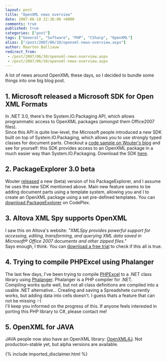 ```yaml
---
layout: post
title: "OpenXML news overview"
date: 2007-06-10 22:36:00 +0000
comments: true
published: true
categories: ["post"]
tags: ["General", "Software", "PHP", "CSharp", "OpenXML"]
alias: ["/post/2007/06/10/openxml-news-overview.aspx"]
author: Maarten Balliauw
redirect_from:
 - /post/2007/06/10/openxml-news-overview.aspx
 - /post/2007/06/10/openxml-news-overview.aspx
---
```

<p>A lot of news around OpenXML these days, so I decided to bundle some things into one big blog post. </p><h2>1. Microsoft released a Microsoft SDK for Open XML Formats</h2> <p>In .NET 3.0, there's the System.IO.Packaging API, which allows programmatic access to OpenXML packages (amongst them Office2007 files).<br>Since this API is quite low-level, the Microsoft people introduced a new SDK built on top of System.IO.Packaging, which allows you to use strongly typed classes for document parts. Checkout a <a href="http://blogs.infosupport.com/wouterv/archive/2007/06/05/APIs-for-Office-Open-XML.aspx" mce_href="http://blogs.infosupport.com/wouterv/archive/2007/06/05/APIs-for-Office-Open-XML.aspx">code sample on Wouter's blog</a> and see for yourself: this SDK provides access to an OpenXML package in a much easier way than System.IO.Packaging. Download the SDK <a href="http://www.microsoft.com/downloads/details.aspx?FamilyId=AD0B72FB-4A1D-4C52-BDB5-7DD7E816D046&amp;displaylang=en" mce_href="http://www.microsoft.com/downloads/details.aspx?FamilyId=AD0B72FB-4A1D-4C52-BDB5-7DD7E816D046&amp;displaylang=en">here</a>. </p><h2>2. PackageExplorer 3.0 beta</h2> <p>Wouter <a href="http://blogs.infosupport.com/wouterv/archive/2007/06/08/Package-Explorer-3.0-Beta.aspx" mce_href="http://blogs.infosupport.com/wouterv/archive/2007/06/08/Package-Explorer-3.0-Beta.aspx">released</a> a new (beta) version of his PackageExplorer, and I assume he uses the new SDK mentioned above. Main new feature seems to be adding document parts using a template system, allowing you and I to create an OpenXML package using a set pre-defined templates. You can <a href="http://www.codeplex.com/PackageExplorer" mce_href="http://www.codeplex.com/PackageExplorer">download PackageExplorer</a> on CodePlex. </p><h2>3. Altova XML Spy supports OpenXML</h2> <p>I saw this on Altova's website: <i>"XMLSpy provides powerful support for accessing, editing, transforming, and querying XML data saved in Microsoft® Office 2007 documents and other zipped files."</i><br>Says enough, I think. You can <a href="http://www.altova.com/features_office_2007.html" mce_href="http://www.altova.com/features_office_2007.html">download a free trial</a> to check if this all is true. </p><h2>4. Trying to compile PHPExcel using Phalanger</h2> <p>The last few days, I've been trying to compile <a href="http://www.phpexcel.net" mce_href="http://www.phpexcel.net">PHPExcel</a> to a .NET class library using <a href="http://www.php-compiler.net" mce_href="http://www.php-compiler.net">Phalanger</a>. Phalanger is a PHP compiler for .NET.<br>Compiling works quite well, but not all class definitions are compiled into a usable .NET alternative... Creating and saving a Spreadshete currently works, but adding data into cells doesn't. I guess thats a feature that can not be missing :-)<br>I'll keep you informed on the progress of this. If anyone feels interested in porting this PHP library to C#, please contact me! </p><h2>5. OpenXML for JAVA</h2> <p>JAVA people now also have an OpenXML library: <a href="http://www.openxml4j.org/" mce_href="http://www.openxml4j.org/">OpenXML4J</a>. Not production-stable yet, but alpha versions are available. </p>
{% include imported_disclaimer.html %}
